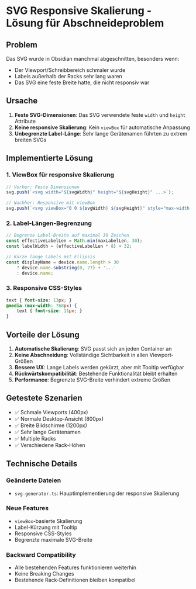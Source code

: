 # SVG Responsive Skalierung - Lösung für Abschneideproblem

## Problem
Das SVG wurde in Obsidian manchmal abgeschnitten, besonders wenn:
- Der Viewport/Schreibbereich schmaler wurde
- Labels außerhalb der Racks sehr lang waren
- Das SVG eine feste Breite hatte, die nicht responsiv war

## Ursache
1. **Feste SVG-Dimensionen**: Das SVG verwendete feste `width` und `height` Attribute
2. **Keine responsive Skalierung**: Kein `viewBox` für automatische Anpassung
3. **Unbegrenzte Label-Länge**: Sehr lange Gerätenamen führten zu extrem breiten SVGs

## Implementierte Lösung

### 1. ViewBox für responsive Skalierung
```typescript
// Vorher: Feste Dimensionen
svg.push(`<svg width="${svgWidth}" height="${svgHeight}" ...>`);

// Nachher: Responsive mit viewBox
svg.push(`<svg viewBox="0 0 ${svgWidth} ${svgHeight}" style="max-width: 100%; height: auto;" ...>`);
```

### 2. Label-Längen-Begrenzung
```typescript
// Begrenze Label-Breite auf maximal 30 Zeichen
const effectiveLabelLen = Math.min(maxLabelLen, 30);
const labelWidth = (effectiveLabelLen * 8) + 32;

// Kürze lange Labels mit Ellipsis
const displayName = device.name.length > 30 
    ? device.name.substring(0, 27) + '...' 
    : device.name;
```

### 3. Responsive CSS-Styles
```css
text { font-size: 13px; }
@media (max-width: 768px) {
    text { font-size: 11px; }
}
```

## Vorteile der Lösung

1. **Automatische Skalierung**: SVG passt sich an jeden Container an
2. **Keine Abschneidung**: Vollständige Sichtbarkeit in allen Viewport-Größen
3. **Bessere UX**: Lange Labels werden gekürzt, aber mit Tooltip verfügbar
4. **Rückwärtskompatibilität**: Bestehende Funktionalität bleibt erhalten
5. **Performance**: Begrenzte SVG-Breite verhindert extreme Größen

## Getestete Szenarien

- ✅ Schmale Viewports (400px)
- ✅ Normale Desktop-Ansicht (800px)
- ✅ Breite Bildschirme (1200px)
- ✅ Sehr lange Gerätenamen
- ✅ Multiple Racks
- ✅ Verschiedene Rack-Höhen

## Technische Details

### Geänderte Dateien
- `svg-generator.ts`: Hauptimplementierung der responsive Skalierung

### Neue Features
- `viewBox`-basierte Skalierung
- Label-Kürzung mit Tooltip
- Responsive CSS-Styles
- Begrenzte maximale SVG-Breite

### Backward Compatibility
- Alle bestehenden Features funktionieren weiterhin
- Keine Breaking Changes
- Bestehende Rack-Definitionen bleiben kompatibel